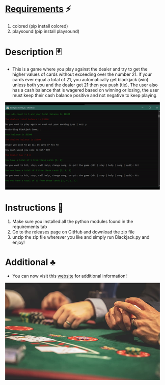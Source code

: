 # [Requirements](https://github.com/JordanLeich/Python-Blackjack-21-Game/blob/master/requirements.txt) :zap:
1. colored (pip install colored)
1. playsound (pip install playsound)

# Description :black_joker:
- This is a game where you play against the dealer and try to get the higher values of cards without exceeding over the number 21. If your cards ever equal a total of 21, you automatically get blackjack (win) unless both you and the dealer get 21 then you push (tie). The user also has a cash balance that is wagered based on winning or losing, the user must keep their cash balance positive and not negative to keep playing. 

![BlackJack](demos/demo.gif "BlackJack 21")

# Instructions 🎲
1. Make sure you installed all the python modules found in the requirements tab
2. Go to the releases page on GitHub and download the zip file
3. unzip the zip file wherever you like and simply run Blackjack.py and enjoy!

# Additional :clubs:
- You can now visit this [website](http://jordanleich.github.io/Python-Blackjack-21-Game/) for additional information!

![BlackJack](images/blackjack.jpg "BlackJack 21")
